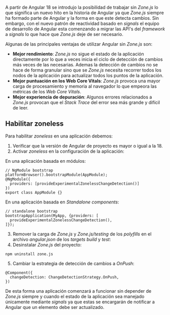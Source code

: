 A partir de Angular 18 se introdujo la posibilidad de trabajar sin *Zone.js* lo que significa un nuevo hito en la historia de Angular ya que *Zone.js* siempre ha formado parte de Angular y la forma en que este detecta cambios. Sin embargo, con el nuevo patrón de reactividad basado en *signals* el equipo de desarrollo de Angular esta comenzando a migrar las API's del *framework* a *signals* lo que hace que *Zone.js* deje de ser necesario.

Algunas de las principales ventajas de utilizar Angular sin *Zone.js* son:

- **Mejor rendimiento**: *Zone.js* no sigue el estado de la aplicación directamente por lo que a veces inicia el ciclo de detección de cambios más veces de las necesarias. Ademas la detección de cambios no se hace de forma granular sino que se *Zone.js* necesita recorrer todos los nodos de la aplicación para actualizar todos los puntos de la aplicación.
- **Mejor puntuación en los Web Core Vitals**: *Zone.js* provoca una mayor carga de procesamiento y memoria al navegador lo que empeora las métricas de los *Web Core Vitals*.
- **Mejor experiencia de depuración**: Algunos errores relacionados a *Zone.js* provocan que el *Stack Trace* del error sea más grande y difícil de leer.
## Habilitar zoneless

Para habilitar *zoneless* en una aplicación debemos:

1. Verificar que la versión de Angular de proyecto es mayor o igual a la 18.
2. Activar *zoneless* en la configuración de la aplicación:

En una aplicación basada en módulos:

```
// NgModule bootstrap
platformBrowser().bootstrapModule(AppModule);
@NgModule({
  providers: [provideExperimentalZonelessChangeDetection()]
})
export class AppModule {}
```

En una aplicación basada en *Standalone components*:

```
// standalone bootstrap
bootstrapApplication(MyApp, {providers: [
  provideExperimentalZonelessChangeDetection(),
]});
```

3. Remover la carga de *Zone.js* y *Zone.js/testing* de los *polyfills* en el archivo *angular.json* de los *targets* *build* y *test*:
4. Desinstalar *Zone.js* del proyecto:

```
npm uninstall zone.js
```

5. Cambiar la estrategia de detección de cambios a *OnPush*:

```
@Component({
  changeDetection: ChangeDetectionStrategy.OnPush,
})
```

De esta forma una aplicación comenzará a funcionar sin depender de *Zone.js* siempre y cuando el estado de la aplicación sea manejado únicamente mediante *signals* ya que estas se encargarán de notificar a Angular que un elemento debe ser actualizado.